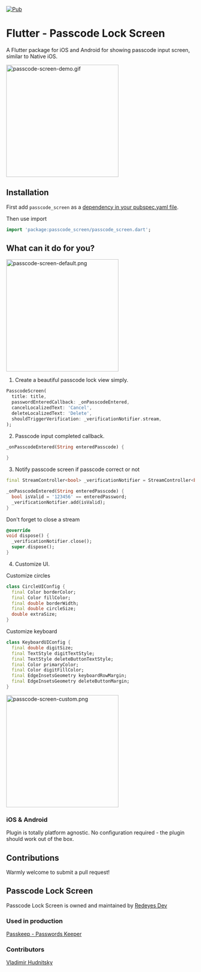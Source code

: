 [![Pub](https://img.shields.io/pub/v/passcode_screen.svg)](https://pub.dartlang.org/packages/passcode_screen) 

# Flutter - Passcode Lock Screen

A Flutter package for iOS and Android for showing passcode input screen, similar to Native iOS.

<img src="https://github.com/xPutnikx/flutter-passcode/blob/master/example/passcode-screen-demo.gif?raw=true" alt="passcode-screen-demo.gif" width="300">

## Installation

First add `passcode_screen` as a [dependency in your pubspec.yaml file](https://flutter.io/platform-plugins/).

Then use import

```dart
import 'package:passcode_screen/passcode_screen.dart';
```

## What can it do for you?

<img src="https://github.com/xPutnikx/flutter-passcode/blob/master/example/passcode-screen-default.png?raw=true" alt="passcode-screen-default.png" width="300">

1. Create a beautiful passcode lock view simply.

```dart
PasscodeScreen(
  title: title,
  passwordEnteredCallback: _onPasscodeEntered,
  cancelLocalizedText: 'Cancel',
  deleteLocalizedText: 'Delete',
  shouldTriggerVerification: _verificationNotifier.stream,  
);
```

2. Passcode input completed callback.
```dart
_onPasscodeEntered(String enteredPasscode) {
  
}
```

3. Notify passcode screen if passcode correct or not 
```dart
final StreamController<bool> _verificationNotifier = StreamController<bool>.broadcast();

_onPasscodeEntered(String enteredPasscode) {
  bool isValid = '123456' == enteredPassword;
  _verificationNotifier.add(isValid);
}

```

Don't forget to close a stream
```dart
@override
void dispose() {
  _verificationNotifier.close();
  super.dispose();
}

```

4. Customize UI.

Customize circles
```dart
class CircleUIConfig {
  final Color borderColor;
  final Color fillColor;
  final double borderWidth;
  final double circleSize;
  double extraSize;
}
```

Customize keyboard
```dart
class KeyboardUIConfig {
  final double digitSize;
  final TextStyle digitTextStyle;
  final TextStyle deleteButtonTextStyle;
  final Color primaryColor;
  final Color digitFillColor;
  final EdgeInsetsGeometry keyboardRowMargin;
  final EdgeInsetsGeometry deleteButtonMargin;
}
```

<img src="https://github.com/xPutnikx/flutter-passcode/blob/master/example/passcode-screen-custom.png?raw=true" alt="passcode-screen-custom.png" width="300">

### iOS & Android

Plugin is totally platform agnostic. No configuration required - the plugin should work out of the box.

## Contributions
Warmly welcome to submit a pull request!

## Passcode Lock Screen
Passcode Lock Screen is owned and maintained by [Redeyes Dev](http://redeyes-dev.com)

### Used in production
[Passkeep - Passwords Keeper](http://bit.ly/andpasskeep) 

### Contributors 

[Vladimir Hudnitsky](https://github.com/xPutnikx) 

